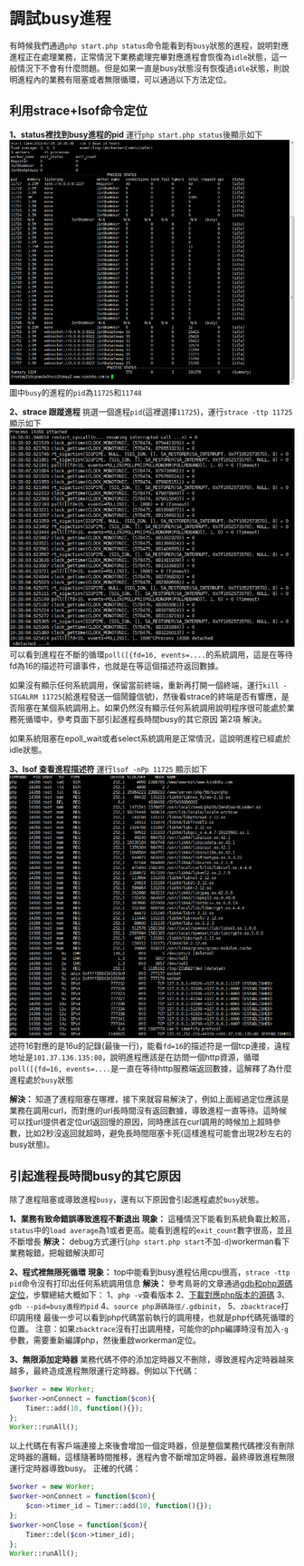 # 調試busy進程
有時候我們通過```php start.php status```命令能看到有```busy```狀態的進程，說明對應進程正在處理業務，正常情況下業務處理完畢對應進程會恢復為```idle```狀態，這一般情況下不會有什麼問題。但是如果一直是busy狀態沒有恢復過```idle```狀態，則說明進程內的業務有阻塞或者無限循環，可以通過以下方法定位。

## 利用strace+lsof命令定位

**1、status裡找到busy進程的pid**
運行```php start.php status```後顯示如下
![](../images/d1903ed65ef2f3b0850e84ccbedc52aa.png)
圖中```busy```的進程的```pid```為```11725```和```11748```

**2、strace 跟蹤進程**
挑選一個進程```pid```(這裡選擇```11725```)，運行```strace -ttp 11725``` 顯示如下
![](../images/7ce9f36da926f670949609dcdc593ab4.png)
可以看到進程在不斷的循環```poll([{fd=16, events=....```的系統調用，這是在等待fd為16的描述符可讀事件，也就是在等這個描述符返回數據。

如果沒有顯示任何系統調用，保留當前終端，重新再打開一個終端，運行```kill -SIGALRM 11725```(給進程發送一個鬧鐘信號)，然後看strace的終端是否有響應，是否阻塞在某個系統調用上。如果仍然沒有顯示任何系統調用說明程序很可能處於業務死循環中，參考頁面下部引起進程長時間busy的其它原因 第2項 解決。

如果系統阻塞在epoll_wait或者select系統調用是正常情況，這說明進程已經處於idle狀態。

**3、lsof 查看進程描述符**
運行```lsof -nPp 11725``` 顯示如下
![](../images/27bd629c3a1ac93f9f4b535d01df2ac1.png)
述符16對應的是16u的記錄(最後一行)，能看```fd=16```的描述符是一個tcp連接，遠程地址是```101.37.136.135:80```，說明進程應該是在訪問一個http資源，循環```poll([{fd=16, events=....```是一直在等待http服務端返回數據，這解釋了為什麼進程處於```busy```狀態

**解決：**
知道了進程阻塞在哪裡，接下來就容易解決了，例如上面經過定位應該是業務在調用curl，而對應的url長時間沒有返回數據，導致進程一直等待。這時候可以找url提供者定位url返回慢的原因，同時應該在curl調用的時候加上超時參數，比如2秒沒返回就超時，避免長時間阻塞卡死(這樣進程可能會出現2秒左右的busy狀態)。

## 引起進程長時間busy的其它原因
除了進程阻塞或導致進程```busy```，還有以下原因會引起進程處於```busy```狀態。

**1、業務有致命錯誤導致進程不斷退出**
**現象：** 這種情況下能看到系統負載比較高，```status```中的```load average```為1或者更高。能看到進程的```exit_count```數字很高，並且不斷增長
**解決：** debug方式運行(```php start.php start```不加```-d```)workerman看下業務報錯，把報錯解決即可

**2、程式裡無限死循環**
**現象：** top中能看到busy進程佔用cpu很高，```strace -ttp pid```命令沒有打印出任何系統調用信息
**解決：** 參考鳥哥的文章通過[gdb和php源碼定位](https://www.laruence.com/2011/12/06/2381.html)，步驟總結大概如下：
1、```php -v```查看版本
2、[下載對應php版本的源碼](https://www.php.net/releases/)
3、```gdb --pid=busy進程的pid``` 
4、```source php源碼路徑/.gdbinit```，
5、```zbacktrace```打印調用棧
最後一步可以看到php代碼當前執行的調用棧，也就是php代碼死循環的位置。
注意：如果```zbacktrace```沒有打出調用棧，可能你的php編譯時沒有加入```-g```參數，需要重新編譯php，然後重啟workerman定位。

**3、無限添加定時器**
業務代碼不停的添加定時器又不刪除，導致進程內定時器越來越多，最終造成進程無限運行定時器。例如以下代碼：
```php
$worker = new Worker;
$worker->onConnect = function($con){
    Timer::add(10, function(){});
};
Worker::runAll();
````
以上代碼在有客戶端連接上來後會增加一個定時器，但是整個業務代碼裡沒有刪除定時器的邏輯，這樣隨著時間推移，進程內會不斷增加定時器，最終導致進程無限運行定時器導致busy。
正確的代碼：
```php
$worker = new Worker;
$worker->onConnect = function($con){
    $con->timer_id = Timer::add(10, function(){});
};
$worker->onClose = function($con){
    Timer::del($con->timer_id);
};
Worker::runAll();
````
